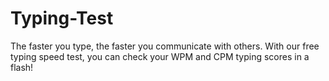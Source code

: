 # Typing-Test
 The faster you type, the faster you communicate with others. With our free typing speed test, you can check your WPM and CPM typing scores in a flash!

